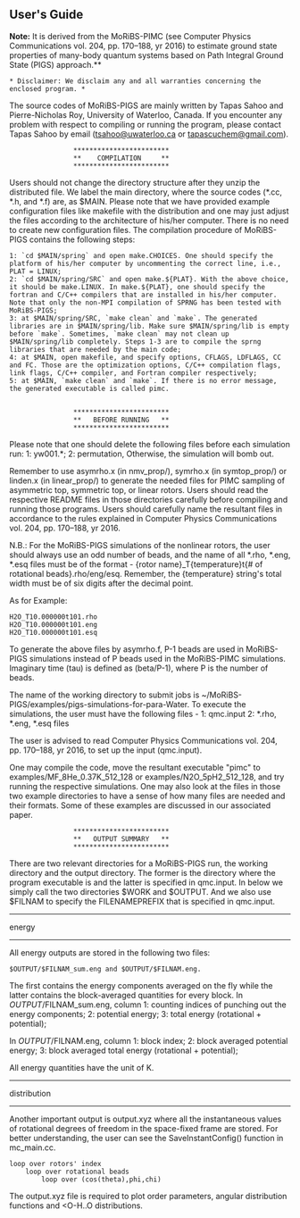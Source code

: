 ## User's Guide

**Note:** It is derived from the MoRiBS-PIMC (see Computer Physics Communications vol. 204, pp. 170–188, yr 2016) to estimate ground state properties of many-body quantum systems based on Path Integral Ground State (PIGS) approach.**

	* Disclaimer: We disclaim any and all warranties concerning the enclosed program. *

The source codes of MoRiBS-PIGS are mainly written by Tapas Sahoo and Pierre-Nicholas Roy, University of Waterloo, Canada. If you encounter any problem with respect to compiling or running the program, please contact Tapas Sahoo by email (tsahoo@uwaterloo.ca or tapascuchem@gmail.com).

					************************
					**    COMPILATION     **
					************************

Users should not change the directory structure after they unzip the distributed file. We label the main directory, where the source codes (*.cc, *.h, and *.f) are, as $MAIN. Please note that we have provided example configuration files like makefile with the distribution and one may just adjust the files according to the architecture of his/her computer. There is no need to create new configuration files. The compilation procedure of MoRiBS-PIGS contains the following steps:

	1: `cd $MAIN/spring` and open make.CHOICES. One should specify the platform of his/her computer by uncommenting the correct line, i.e., PLAT = LINUX;
	2: `cd $MAIN/spring/SRC` and open make.${PLAT}. With the above choice, it should be make.LINUX. In make.${PLAT}, one should specify the fortran and C/C++ compilers that are installed in his/her computer. Note that only the non-MPI compilation of SPRNG has been tested with MoRiBS-PIGS;
	3: at $MAIN/spring/SRC, `make clean` and `make`. The generated libraries are in $MAIN/spring/lib. Make sure $MAIN/spring/lib is empty before `make`. Sometimes, `make clean` may not clean up $MAIN/spring/lib completely. Steps 1-3 are to compile the sprng libraries that are needed by the main code;
	4: at $MAIN, open makefile, and specify options, CFLAGS, LDFLAGS, CC and FC. Those are the optimization options, C/C++ compilation flags, link flags, C/C++ compiler, and Fortran compiler respectively;
	5: at $MAIN, `make clean` and `make`. If there is no error message, the generated executable is called pimc.


					************************
					**   BEFORE RUNNING   **
					************************

Please note that one should delete the following files before each simulation run:
	1: yw001.*;
	2: permutation,
Otherwise, the simulation will bomb out.

Remember to use asymrho.x (in nmv_prop/), symrho.x (in symtop_prop/) or linden.x (in linear_prop/) to generate the needed files for PIMC sampling of asymmetric top, symmetric top, or linear rotors. Users should read the respective README files in those directories carefully before compiling and running those programs. Users should carefully name the resultant files in accordance to the rules explained in Computer Physics Communications vol. 204, pp. 170–188, yr 2016.

N.B.: For the MoRiBS-PIGS simulations of the nonlinear rotors, the user should always use an odd number of beads, and the name of all *.rho, *.eng, *.esq files must be of the format - {rotor name}_T{temperature}t{# of rotational beads}.rho/eng/esq. Remember, the {temperature} string's total width must be of six digits after the decimal point.

As for Example:

	H2O_T10.000000t101.rho	
	H2O_T10.000000t101.eng
	H2O_T10.000000t101.esq

To generate the above files by asymrho.f, P-1 beads are used in MoRiBS-PIGS simulations instead of P beads used in the MoRiBS-PIMC simulations. Imaginary time (tau) is defined as (beta/P-1), where P is the number of beads.

The name of the working directory to submit jobs is ~/MoRiBS-PIGS/examples/pigs-simulations-for-para-Water. To execute the simulations, the user must have the following files -
	1: qmc.input
	2: *.rho, *.eng, *.esq files

The user is advised to read Computer Physics Communications vol. 204, pp. 170–188, yr 2016, to set up the input (qmc.input).

One may compile the code, move the resultant executable "pimc" to examples/MF_8He_0.37K_512_128 or examples/N2O_5pH2_512_128, and try running the respective simulations. One may also look at the files in those two example directories to have a sense of how many files are needed and their formats. Some of these examples are discussed in our associated paper.

					************************
					**   OUTPUT SUMMARY   **
					************************

There are two relevant directories for a MoRiBS-PIGS run, the working directory and the output directory. The former is the directory where the program executable is and the latter is specified in qmc.input. In below we simply call the two directories $WORK and $OUTPUT. And we also use $FILNAM to specify the FILENAMEPREFIX that is specified in qmc.input.

************
   energy
************
All energy outputs are stored in the following two files:

	$OUTPUT/$FILNAM_sum.eng and $OUTPUT/$FILNAM.eng.

The first contains the energy components averaged on the fly while the latter contains the block-averaged quantities for every block. In $OUTPUT/$FILNAM_sum.eng, column
	1: counting indices of punching out the energy components;
	2: potential energy;
	3: total energy (rotational + potential);

In $OUTPUT/$FILNAM.eng, column
	1: block index;
	2: block averaged potential energy;
	3: block averaged total energy (rotational + potential);

All energy quantities have the unit of K.

*******************
   distribution
*******************

Another important output is output.xyz where all the instantaneous values of rotational degrees of freedom in the space-fixed frame are stored. For better understanding, the user can see the SaveInstantConfig() function in mc_main.cc.

	loop over rotors' index
		loop over rotational beads
			loop over (cos(theta),phi,chi)

The output.xyz file is required to plot order parameters, angular distribution functions and <O-H..O distributions.
 

